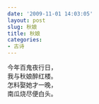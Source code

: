 ```yaml
---
date: '2009-11-01 14:03:05'
layout: post
slug: 秋娘
title: 秋娘
categories:
- 古诗
---
```

今年百鬼夜行日，  
我与秋娘醉红楼。  
怎料娶她才一晚，  
南瓜烧尽便白头。
